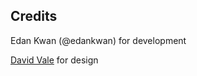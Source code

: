 ## Credits

Edan Kwan (@edankwan) for development

[David Vale](http://twitter.com/davidvale) for design


